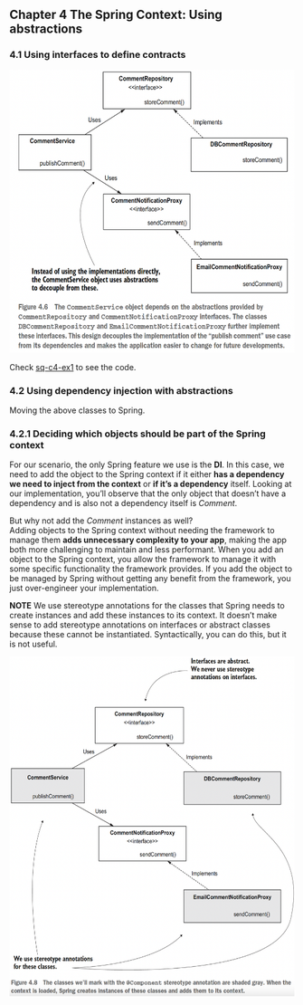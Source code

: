 ## Chapter 4 The Spring Context: Using abstractions

### 4.1 Using interfaces to define contracts

<img src="images/plain_java_app_design.png" width="600" height="500" alt="">

Check [sq-c4-ex1](sq-c4-ex1/src/main/java/com/ro) to see the code.

### 4.2 Using dependency injection with abstractions

Moving the above classes to Spring.

### 4.2.1 Deciding which objects should be part of the Spring context

For our scenario, the only Spring feature we use is the **DI**. In this case, we need to add the object to the Spring context if it
either **has a dependency we need to inject from the context** or **if it’s a dependency**
itself. Looking at our implementation, you’ll observe that the only object that doesn’t
have a dependency and is also not a dependency itself is _Comment_.

But why not add the _Comment_ instances as well?\
Adding objects to the Spring context without needing the
framework to manage them **adds unnecessary complexity to your app**, making the app
both more challenging to maintain and less performant. When you add an object to
the Spring context, you allow the framework to manage it with some specific functionality
the framework provides. If you add the object to be managed by Spring without
getting any benefit from the framework, you just over-engineer your implementation.

**NOTE** We use stereotype annotations for the classes that Spring needs to create instances and add
these instances to its context. It doesn’t make sense to add stereotype annotations on
interfaces or abstract classes because these cannot be instantiated. Syntactically, you
can do this, but it is not useful.

<img src="images/using_di_with_abstractions_1.png" width="600" height="600" alt="">
